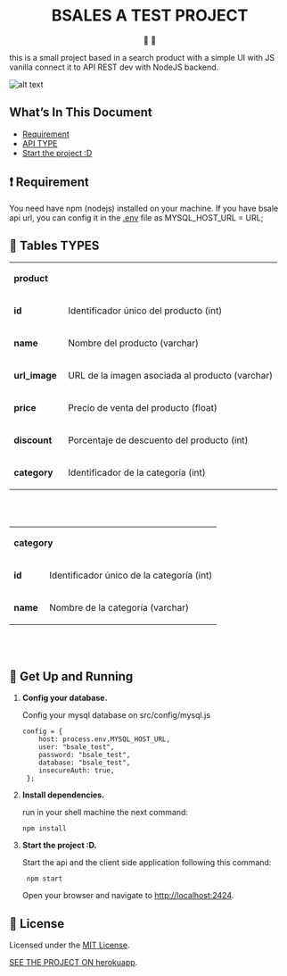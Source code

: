 
<h1 align="center">
 BSALES A TEST PROJECT
</h1>

<p align="center">
   📄 🚀
</p>
<div>


this is a small project based in a search product with a simple UI with JS vanilla connect it to API REST dev with NodeJS backend.

![alt text](https://res.cloudinary.com/javier1/image/upload/v1628472639/Screenshot_3_xjqjb4.jpg)
## What’s In This Document

- [Requirement](#-requirement)
- [API TYPE](#-learning-gatsby)
- [Start the project :D](#-get-up-and-running-in-5-minutes)



## ❗ Requirement

You need have npm (nodejs) installed on your machine. If you have bsale api url, you can config it in the [.env](.env) file as MYSQL_HOST_URL = URL;


## 🚢 Tables TYPES

<table>
<tbody>
<tr>
<td colspan="2">
<p><strong>product</strong></p>
</td>
</tr>
<tr>
<td>
<p><strong>id&nbsp;</strong></p>
</td>
<td>
<p><span style="font-weight: 400;">Identificador &uacute;nico del producto (int)</span></p>
</td>
</tr>
<tr>
<td>
<p><strong>name&nbsp;</strong></p>
</td>
<td>
<p><span style="font-weight: 400;">Nombre del producto (varchar)</span></p>
</td>
</tr>
<tr>
<td>
<p><strong>url_image&nbsp;</strong></p>
</td>
<td>
<p><span style="font-weight: 400;">URL de la imagen asociada al producto (varchar)</span></p>
</td>
</tr>
<tr>
<td>
<p><strong>price&nbsp;</strong></p>
</td>
<td>
<p><span style="font-weight: 400;">Precio de venta del producto (float)</span></p>
</td>
</tr>
<tr>
<td>
<p><strong>discount&nbsp;</strong></p>
</td>
<td>
<p><span style="font-weight: 400;">Porcentaje de descuento del producto (int)</span></p>
</td>
</tr>
<tr>
<td>
<p><strong>category&nbsp;</strong></p>
</td>
<td>
<p><span style="font-weight: 400;">Identificador de la categor&iacute;a (int)</span></p>
</td>
</tr>
</tbody>
</table>
<p><br /><br /></p>
<table>
<tbody>
<tr>
<td colspan="2">
<p><strong>category</strong></p>
</td>
</tr>
<tr>
<td>
<p><strong>id&nbsp;</strong></p>
</td>
<td>
<p><span style="font-weight: 400;">Identificador &uacute;nico de la categor&iacute;a (int)</span></p>
</td>
</tr>
<tr>
<td>
<p><strong>name&nbsp;</strong></p>
</td>
<td>
<p><span style="font-weight: 400;">Nombre de la categor&iacute;a (varchar)</span></p>
</td>
</tr>
</tbody>
</table>
<br /><br />


## 🚀 Get Up and Running 

1. **Config your database.**

    Config your mysql database  on src/config/mysql.js

    ```shell
    config = {
        host: process.env.MYSQL_HOST_URL,
        user: "bsale_test",
        password: "bsale_test",
        database: "bsale_test",
        insecureAuth: true,
     };
    ```

2. **Install dependencies.**

    run in your shell machine the next command:

   ```shell
   npm install 
   ```



3. **Start the project :D.**

   Start the api and the client side application following this command:

   ```shell
    npm start
   ```

   Open your browser and navigate to [http://localhost:2424](http://localhost:2424).
## 📝 License

Licensed under the [MIT License](./LICENSE).


[SEE THE PROJECT ON herokuapp](https://bsale-test-01.herokuapp.com/productos?_start=0&_limit=10).